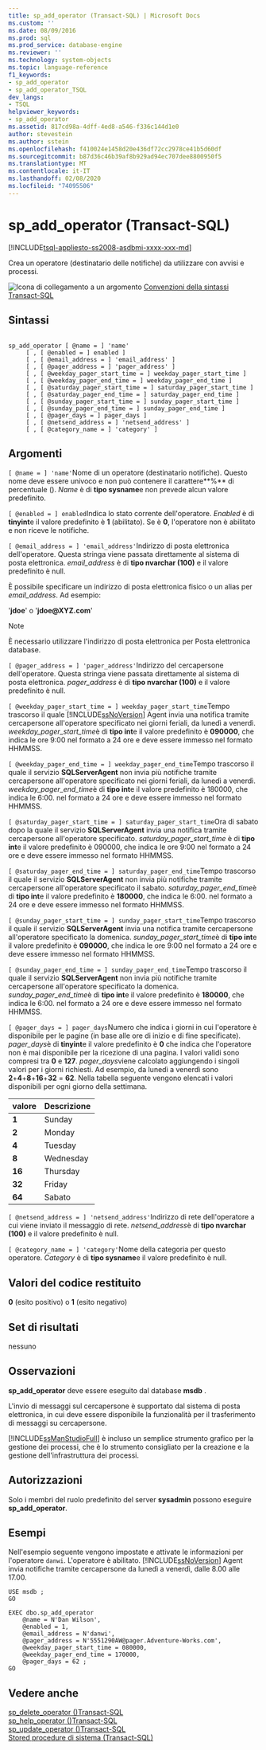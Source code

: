 ```yaml
---
title: sp_add_operator (Transact-SQL) | Microsoft Docs
ms.custom: ''
ms.date: 08/09/2016
ms.prod: sql
ms.prod_service: database-engine
ms.reviewer: ''
ms.technology: system-objects
ms.topic: language-reference
f1_keywords:
- sp_add_operator
- sp_add_operator_TSQL
dev_langs:
- TSQL
helpviewer_keywords:
- sp_add_operator
ms.assetid: 817cd98a-4dff-4ed8-a546-f336c144d1e0
author: stevestein
ms.author: sstein
ms.openlocfilehash: f410024e1458d20e436df72cc2978ce41b5d60df
ms.sourcegitcommit: b87d36c46b39af8b929ad94ec707dee8800950f5
ms.translationtype: MT
ms.contentlocale: it-IT
ms.lasthandoff: 02/08/2020
ms.locfileid: "74095506"
---
```

# <a name="sp_add_operator-transact-sql"></a>sp_add_operator (Transact-SQL)
[!INCLUDE[tsql-appliesto-ss2008-asdbmi-xxxx-xxx-md](../../includes/tsql-appliesto-ss2008-asdbmi-xxxx-xxx-md.md)]

  Crea un operatore (destinatario delle notifiche) da utilizzare con avvisi e processi.  
  
 
 ![Icona di collegamento a un argomento](../../database-engine/configure-windows/media/topic-link.gif "Icona di collegamento a un argomento") [Convenzioni della sintassi Transact-SQL](../../t-sql/language-elements/transact-sql-syntax-conventions-transact-sql.md)  
  
## <a name="syntax"></a>Sintassi  
  
```  
  
sp_add_operator [ @name = ] 'name'   
     [ , [ @enabled = ] enabled ]   
     [ , [ @email_address = ] 'email_address' ]   
     [ , [ @pager_address = ] 'pager_address' ]   
     [ , [ @weekday_pager_start_time = ] weekday_pager_start_time ]   
     [ , [ @weekday_pager_end_time = ] weekday_pager_end_time ]   
     [ , [ @saturday_pager_start_time = ] saturday_pager_start_time ]   
     [ , [ @saturday_pager_end_time = ] saturday_pager_end_time ]   
     [ , [ @sunday_pager_start_time = ] sunday_pager_start_time ]   
     [ , [ @sunday_pager_end_time = ] sunday_pager_end_time ]   
     [ , [ @pager_days = ] pager_days ]   
     [ , [ @netsend_address = ] 'netsend_address' ]   
     [ , [ @category_name = ] 'category' ]   
```  
  
## <a name="arguments"></a>Argomenti  
`[ @name = ] 'name'`Nome di un operatore (destinatario notifiche). Questo nome deve essere univoco e non può contenere il carattere**%** di percentuale (). *Name* è di **tipo sysname**e non prevede alcun valore predefinito.  
  
`[ @enabled = ] enabled`Indica lo stato corrente dell'operatore. *Enabled* è di **tinyint**e il valore predefinito è **1** (abilitato). Se è **0**, l'operatore non è abilitato e non riceve le notifiche.  
  
`[ @email_address = ] 'email_address'`Indirizzo di posta elettronica dell'operatore. Questa stringa viene passata direttamente al sistema di posta elettronica. *email_address* è di **tipo nvarchar (100)** e il valore predefinito è null.  
  
 È possibile specificare un indirizzo di posta elettronica fisico o un alias per *email_address*. Ad esempio:  
  
 '**jdoe**' o '**jdoe\@XYZ.com**'  
  
> [!NOTE]  
>  È necessario utilizzare l'indirizzo di posta elettronica per Posta elettronica database.  
  
`[ @pager_address = ] 'pager_address'`Indirizzo del cercapersone dell'operatore. Questa stringa viene passata direttamente al sistema di posta elettronica. *pager_address* è di **tipo nvarchar (100)** e il valore predefinito è null.  
  
`[ @weekday_pager_start_time = ] weekday_pager_start_time`Tempo trascorso il quale [!INCLUDE[ssNoVersion](../../includes/ssnoversion-md.md)] Agent invia una notifica tramite cercapersone all'operatore specificato nei giorni feriali, da lunedì a venerdì. *weekday_pager_start_time*è di **tipo int**e il valore predefinito è **090000**, che indica le ore 9:00 nel formato a 24 ore e deve essere immesso nel formato HHMMSS.  
  
`[ @weekday_pager_end_time = ] weekday_pager_end_time`Tempo trascorso il quale il servizio **SQLServerAgent** non invia più notifiche tramite cercapersone all'operatore specificato nei giorni feriali, da lunedì a venerdì. *weekday_pager_end_time*è di **tipo int**e il valore predefinito è 180000, che indica le 6:00. nel formato a 24 ore e deve essere immesso nel formato HHMMSS.  
  
`[ @saturday_pager_start_time = ] saturday_pager_start_time`Ora di sabato dopo la quale il servizio **SQLServerAgent** invia una notifica tramite cercapersone all'operatore specificato. *saturday_pager_start_time* è di **tipo int**e il valore predefinito è 090000, che indica le ore 9:00 nel formato a 24 ore e deve essere immesso nel formato HHMMSS.  
  
`[ @saturday_pager_end_time = ] saturday_pager_end_time`Tempo trascorso il quale il servizio **SQLServerAgent** non invia più notifiche tramite cercapersone all'operatore specificato il sabato. *saturday_pager_end_time*è di **tipo int**e il valore predefinito è **180000**, che indica le 6:00. nel formato a 24 ore e deve essere immesso nel formato HHMMSS.  
  
`[ @sunday_pager_start_time = ] sunday_pager_start_time`Tempo trascorso il quale il servizio **SQLServerAgent** invia una notifica tramite cercapersone all'operatore specificato la domenica. *sunday_pager_start_time*è di **tipo int**e il valore predefinito è **090000**, che indica le ore 9:00 nel formato a 24 ore e deve essere immesso nel formato HHMMSS.  
  
`[ @sunday_pager_end_time = ] sunday_pager_end_time`Tempo trascorso il quale il servizio **SQLServerAgent** non invia più notifiche tramite cercapersone all'operatore specificato la domenica. *sunday_pager_end_time*è di **tipo int**e il valore predefinito è **180000**, che indica le 6:00. nel formato a 24 ore e deve essere immesso nel formato HHMMSS.  
  
`[ @pager_days = ] pager_days`Numero che indica i giorni in cui l'operatore è disponibile per le pagine (in base alle ore di inizio e di fine specificate). *pager_days*è di **tinyint**e il valore predefinito è **0** che indica che l'operatore non è mai disponibile per la ricezione di una pagina. I valori validi sono compresi tra **0** e **127**. *pager_days*viene calcolato aggiungendo i singoli valori per i giorni richiesti. Ad esempio, da lunedì a venerdì sono **2**+**4**+**8**+**16**+**32** = **62**. Nella tabella seguente vengono elencati i valori disponibili per ogni giorno della settimana.  
  
|valore|Descrizione|  
|-----------|-----------------|  
|**1**|Sunday|  
|**2**|Monday|  
|**4**|Tuesday|  
|**8**|Wednesday|  
|**16**|Thursday|  
|**32**|Friday|  
|**64**|Sabato|  
  
`[ @netsend_address = ] 'netsend_address'`Indirizzo di rete dell'operatore a cui viene inviato il messaggio di rete. *netsend_address*è di **tipo nvarchar (100)** e il valore predefinito è null.  
  
`[ @category_name = ] 'category'`Nome della categoria per questo operatore. *Category* è di **tipo sysname**e il valore predefinito è null.  
  
## <a name="return-code-values"></a>Valori del codice restituito  
 **0** (esito positivo) o **1** (esito negativo)  
  
## <a name="result-sets"></a>Set di risultati  
 nessuno  
  
## <a name="remarks"></a>Osservazioni  
 **sp_add_operator** deve essere eseguito dal database **msdb** .  
  
 L'invio di messaggi sul cercapersone è supportato dal sistema di posta elettronica, in cui deve essere disponibile la funzionalità per il trasferimento di messaggi su cercapersone.  
  
 
  [!INCLUDE[ssManStudioFull](../../includes/ssmanstudiofull-md.md)] è incluso un semplice strumento grafico per la gestione dei processi, che è lo strumento consigliato per la creazione e la gestione dell'infrastruttura dei processi.  
  
## <a name="permissions"></a>Autorizzazioni  
 Solo i membri del ruolo predefinito del server **sysadmin** possono eseguire **sp_add_operator**.  
  
## <a name="examples"></a>Esempi  
 Nell'esempio seguente vengono impostate e attivate le informazioni per l'operatore `danwi`. L'operatore è abilitato. 
  [!INCLUDE[ssNoVersion](../../includes/ssnoversion-md.md)] Agent invia notifiche tramite cercapersone da lunedì a venerdì, dalle 8.00 alle 17.00.  
  
```  
USE msdb ;  
GO  
  
EXEC dbo.sp_add_operator  
    @name = N'Dan Wilson',  
    @enabled = 1,  
    @email_address = N'danwi',  
    @pager_address = N'5551290AW@pager.Adventure-Works.com',  
    @weekday_pager_start_time = 080000,  
    @weekday_pager_end_time = 170000,  
    @pager_days = 62 ;  
GO  
```  
  
## <a name="see-also"></a>Vedere anche  
 [sp_delete_operator &#40;&#41;Transact-SQL](../../relational-databases/system-stored-procedures/sp-delete-operator-transact-sql.md)   
 [sp_help_operator &#40;&#41;Transact-SQL](../../relational-databases/system-stored-procedures/sp-help-operator-transact-sql.md)   
 [sp_update_operator &#40;&#41;Transact-SQL](../../relational-databases/system-stored-procedures/sp-update-operator-transact-sql.md)   
 [Stored procedure di sistema &#40;Transact-SQL&#41;](../../relational-databases/system-stored-procedures/system-stored-procedures-transact-sql.md)  
  
  
